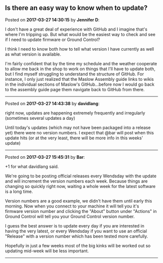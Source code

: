 ## Is there an easy way to know when to update?
Posted on **2017-03-27 14:30:15** by **Jennifer D**:

I don't have a great deal of experience with GitHub and I imagine that's where I'm tripping up. But what would be the easiest way to check and see if I need to update firmware or Ground Control?

I think I need to know both how to tell what version I have currently as well as what version is available. 

I'm fairly confident that by the time my schedule and the weather cooperate to allow me back in the shop to work on things that I'll have to update both, but I find myself struggling to understand the structure of GitHub. For instance, I only just realized that the Maslow Assembly guide links to wikis in the individual sections of Maslow's GitHub...before now I would go back to the assembly guide page them navigate back to GitHub from there.

---

Posted on **2017-03-27 14:43:38** by **davidlang**:

right now, updates are happening extremely frequently and irregularly (sometimes several updates a day)

Until today's updates (which may not have been packaged into a release yet) there were no version numbers. I expect that @bar will post when this update hits (or at the very least, there will be more info in this weeks' update)

---

Posted on **2017-03-27 15:45:31** by **Bar**:

+1 for what davidlang said.

We're going to be posting official releases every Wendsday with the update and will increment the version numbers each week. Because things are changing so quickly right now, waiting a whole week for the latest software is a long time. 

Version numbers are a good example, we didn't have them until early this morning. Now when you connect to your machine it will tell you it's firmware version number and clicking the "About" button under "Actions" in Ground Control will tell you your Ground Control version number. 

I guess the best answer is to update every day if you are interested in having the very latest, or every Wendsday if you want to use an official "Release" with a version number which has been tested more carefully.

Hopefully in just a few weeks most of the big kinks will be worked out so updating mid-week will be less important.

---

